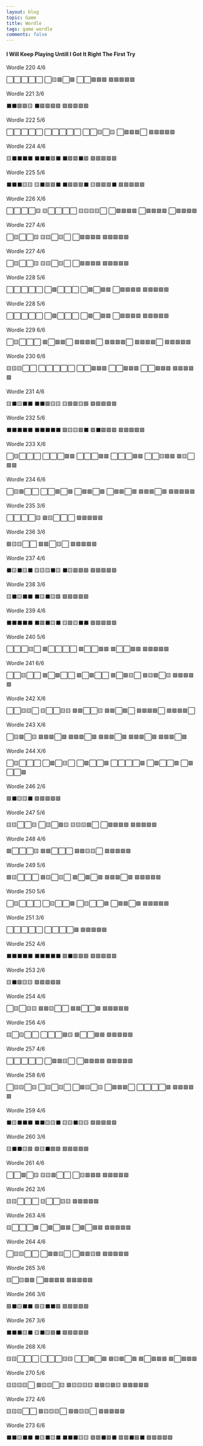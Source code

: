 ```yaml
---
layout: blog
topic: Game
title: Wordle
tags: game wordle
comments: false
---
```


#### I Will Keep Playing Untill I Got It Right The First Try

Wordle 220 4/6

⬜⬜⬜⬜⬜
⬜🟨🟩⬜🟩
⬜⬜🟩🟩🟩
🟩🟩🟩🟩🟩

Wordle 221 3/6

⬛⬛🟩🟩🟨
⬛🟩🟩🟩🟩
🟩🟩🟩🟩🟩

Wordle 222 5/6

⬜⬜⬜⬜⬜
⬜⬜⬜⬜⬜
⬜⬜🟨⬜🟨
⬜🟩🟩🟩⬜
🟩🟩🟩🟩🟩

Wordle 224 4/6

🟨⬛⬛⬛⬛
⬛⬛⬛🟩⬛
⬛🟩🟩⬛🟩
🟩🟩🟩🟩🟩

Wordle 225 5/6

⬛⬛⬛🟨🟨
🟨⬛🟩🟩⬛
⬛🟩🟩🟩⬛
🟨🟩🟩🟩⬛
🟩🟩🟩🟩🟩

Wordle 226 X/6

⬜⬜⬜⬜🟨
🟨⬜⬜⬜⬜
🟨🟨🟨🟨⬜
⬜🟩🟩🟩🟩
⬜🟩🟩🟩🟩
⬜🟩🟩🟩🟩

Wordle 227 4/6

⬜🟨⬜⬜🟨
🟨🟨⬜🟨⬜
⬜🟩🟩🟩🟩
🟩🟩🟩🟩🟩

Wordle 227 4/6

⬜🟨⬜⬜🟨
🟨🟨⬜🟨⬜
⬜🟩🟩🟩🟩
🟩🟩🟩🟩🟩

Wordle 228 5/6

⬜⬜⬜⬜⬜
⬜🟩⬜⬜⬜
⬜🟩⬜🟩🟩
⬜🟩🟩🟩🟩
🟩🟩🟩🟩🟩

Wordle 228 5/6

⬜⬜⬜⬜⬜
⬜🟩⬜⬜⬜
⬜🟩⬜🟩🟩
⬜🟩🟩🟩🟩
🟩🟩🟩🟩🟩

Wordle 229 6/6

⬜🟨⬜⬜⬜
🟩⬜🟩🟩⬜
🟩🟩🟩🟩⬜
🟩🟩🟩🟩⬜
🟩🟩🟩🟩⬜
🟩🟩🟩🟩🟩

Wordle 230 6/6

🟨🟨🟨⬜⬜
⬜⬜⬜⬜⬜
⬜⬜🟩🟩🟩
⬜⬜🟩🟩🟩
⬜⬜🟩🟩🟩
🟩🟩🟩🟩🟩

Wordle 231 4/6

🟨⬛🟨⬛⬛
⬛⬛🟩🟨🟨
🟨🟩🟩🟨🟩
🟩🟩🟩🟩🟩

Wordle 232 5/6

⬛⬛⬛⬛⬛
⬛⬛⬛⬛⬛
🟩🟨🟨🟩⬛
🟩⬛🟩🟩🟩
🟩🟩🟩🟩🟩

Wordle 233 X/6

⬜🟨⬜⬜⬜
⬜⬜⬜🟩🟩
⬜⬜⬜🟩🟩
⬜⬜⬜🟩🟩
⬜⬜🟨🟩🟩
🟩🟨⬜🟩🟩

Wordle 234 6/6

⬜🟨🟩⬜⬜
⬜⬜🟩⬜🟩
⬜🟩🟩⬜🟩
⬜🟩🟩⬜🟩
🟩🟩🟩⬜🟩
🟩🟩🟩🟩🟩

Wordle 235 3/6

⬜⬜⬜⬜🟨
🟩🟨⬜⬜⬜
🟩🟩🟩🟩🟩

Wordle 236 3/6

🟩🟨🟨⬜⬜
🟩🟩⬜🟨⬜
🟩🟩🟩🟩🟩

Wordle 237 4/6

⬛🟨⬛🟨⬛
🟨🟨🟨⬛🟨
⬛🟨🟩🟩🟩
🟩🟩🟩🟩🟩

Wordle 238 3/6

🟨⬛🟨⬛⬛
⬛🟨⬛🟨🟩
🟩🟩🟩🟩🟩

Wordle 239 4/6

⬛⬛⬛⬛⬛
⬛🟩⬛🟨⬛
🟨🟩🟨⬛⬛
🟩🟩🟩🟩🟩

Wordle 240 5/6

⬜⬜⬜🟨⬜
🟩⬜⬜⬜⬜
🟩⬜⬜🟩🟩
🟩⬜⬜🟩🟩
🟩🟩🟩🟩🟩

Wordle 241 6/6

⬜⬜🟨⬜⬜
🟩⬜🟩⬜⬜
🟩⬜🟩⬜⬜
🟩⬜🟩🟨⬜
🟩🟨🟩⬜🟨
🟩🟩🟩🟩🟩

Wordle 242 X/6

⬜⬜🟨🟨⬜
🟨⬜⬜🟨🟨
🟩🟩⬜⬜🟨
🟩🟩⬜🟩⬜
🟩🟩🟩🟩⬜
🟩🟩🟩🟩⬜

Wordle 243 X/6

⬜🟨🟩⬜🟨
🟩🟩🟩⬜🟩
🟩🟩🟩⬜🟩
🟩🟩🟩⬜🟩
🟩🟩🟩⬜🟩
🟩🟩🟩⬜🟩

Wordle 244 X/6

⬜🟨⬜⬜⬜
⬜🟩⬜🟨⬜
⬜🟩⬜⬜🟩
⬜⬜⬜⬜🟩
⬜🟩⬜⬜🟩
⬜🟩⬜⬜🟩

Wordle 246 2/6

🟩⬛🟨🟨⬛ 
🟩🟩🟩🟩🟩

Wordle 247 5/6

🟨🟨⬜⬜🟨
⬜🟨⬜🟩🟨
🟨🟨🟨🟩⬜
⬜🟩🟩🟩🟩
🟩🟩🟩🟩🟩

Wordle 248 4/6

🟩⬜⬜⬜🟨
🟩🟩⬜⬜⬜
🟩🟩🟨🟨⬜
🟩🟩🟩🟩🟩

Wordle 249 5/6

🟩🟨⬜⬜⬜
🟩🟨⬜🟨⬜
🟩⬜🟩⬜🟩
🟩🟩🟩⬜🟩
🟩🟩🟩🟩🟩

Wordle 250 5/6

⬜🟨⬜⬜⬜
⬜🟨⬜⬜🟩
⬜🟨⬜⬜🟩
⬜🟩🟩⬜🟩
🟩🟩🟩🟩🟩

Wordle 251 3/6

⬜⬜⬜⬜⬜
⬜⬜⬜⬜🟩
🟩🟩🟩🟩🟩

Wordle 252 4/6

⬛⬛⬛⬛⬛
⬛⬛⬛⬛⬛
🟩⬛🟩🟩🟩
🟩🟩🟩🟩🟩

Wordle 253 2/6

🟨⬛🟩🟨🟨
🟩🟩🟩🟩🟩

Wordle 254 4/6

⬜🟨⬜🟨🟨
🟩🟩🟨⬜⬜
🟩🟩⬜⬜🟩
🟩🟩🟩🟩🟩

Wordle 256 4/6

🟨⬜🟨⬜⬜
⬜⬜⬜🟩🟨
🟩⬜⬜🟩🟩
🟩🟩🟩🟩🟩

Wordle 257 4/6

⬜⬜⬜⬜⬜
⬜🟩🟩🟨⬜
⬜🟩🟩🟩🟩
🟩🟩🟩🟩🟩

Wordle 258 6/6

⬜🟨🟨⬜🟨
⬜🟨⬜🟨⬜
⬜🟩🟨⬜🟨
⬜🟩🟩🟩⬜
⬜⬜⬜⬜🟩
🟩🟩🟩🟩🟩

Wordle 259 4/6

⬛🟨⬛⬛⬛
⬛⬛🟨🟨⬛
🟨🟨⬛🟨🟨
🟩🟩🟩🟩🟩

Wordle 260 3/6

🟨⬛⬛🟨🟩
🟩🟨⬛🟩🟩
🟩🟩🟩🟩🟩

Wordle 261 4/6

⬜⬜🟩⬜🟨
🟨🟨🟩⬜⬜
⬜🟨🟩🟩🟩
🟩🟩🟩🟩🟩

Wordle 262 3/6

🟨🟨⬜⬜⬜
🟨⬜⬜🟨🟨
🟩🟩🟩🟩🟩

Wordle 263 4/6

🟨⬜⬜⬜🟩
⬜🟩⬜🟩🟩
⬜🟩⬜🟩🟩
🟩🟩🟩🟩🟩

Wordle 264 4/6

⬜🟨🟨⬜⬜
⬜🟩🟩🟨⬜
⬜🟩🟩🟨🟩
🟩🟩🟩🟩🟩

Wordle 265 3/6

🟨⬜🟨🟩🟩
⬜🟩🟩🟩🟩
🟩🟩🟩🟩🟩

Wordle 266 3/6

🟩⬛🟨⬛⬛
🟩🟨⬛⬛🟩
🟩🟩🟩🟩🟩

Wordle 267 3/6

⬛⬛⬛🟨⬛
🟨⬛🟨🟩⬛
🟩🟩🟩🟩🟩

Wordle 268 X/6

🟨🟨⬜⬜⬜
⬜⬜⬜🟨🟨
⬜⬜🟩⬜🟩
🟩🟨🟩⬜🟩
🟩⬜🟩🟩🟩
🟩⬜🟩🟩🟩

Wordle 270 5/6

🟨🟨🟨🟨⬜
🟩🟨🟨⬜🟨
🟩🟨🟨🟨🟨
🟩🟩🟨🟩🟨
🟩🟩🟩🟩🟩

Wordle 272 4/6

🟨🟨🟨⬜⬜
🟩🟨🟨🟨⬜
🟩🟩🟨🟨⬜
🟩🟩🟩🟩🟩

Wordle 273 6/6

⬛⬛🟨⬛⬛
⬛🟨⬛🟨⬛
⬛⬛⬛🟨🟨
🟩🟩⬛🟩⬛
🟩🟩⬛🟩⬛
🟩🟩🟩🟩🟩
